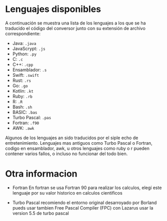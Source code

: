 # Lenguajes disponibles

A continuación se muestra una lista de los lenguajes a los que se ha traducido el código del conversor junto con su extensión de archivo correspondiente:

- Java: `.java`
- JavaScrypt: `.js`
- Python: `.py`
- C: `.c`
- C++: `.cpp`
- Ensamblador: `.s`
- Swift: `.swift`
- Rust: `.rs`
- Go: `.go`
- Kotlin: `.kt`
- Ruby: `.rb`
- R: `.R`
- Bash: `.sh`
- BASIC: `.bas` 
- Turbo Pascal: `.pas`
- Fortran: `.f90`
- AWK: `.awk`


Algunos de los lenguajes an sido traducidos por el siple echo de entretenimiento.
Lenguajes mas antiguos como Turbo Pascal o Fortran, codigo en ensamblador, awk, u otros lenguajes como ruby o r pueden contener varios fallos, o incluso no funcionar del todo bien.


# Otra informacion

- Fortran
    En fortran se usa Fortran 90 para realizar los calculos, elegí este lenguaje por su valor historico en calculos cientificos
    
- Turbo Pascal
    recomiendo el entorno original desarroyado por Borland
    pueds usar tambien Free Pascal Compiler (FPC) con Lazarus
    usar la version 5.5 de turbo pascal